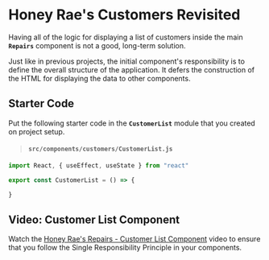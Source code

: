 # Honey Rae's Customers Revisited

Having all of the logic for displaying a list of customers inside the main **`Repairs`** component is not a good, long-term solution.

Just like in previous projects, the initial component's responsibility is to define the overall structure of the application. It defers the construction of the HTML for displaying the data to other components.

## Starter Code

Put the following starter code in the **`CustomerList`** module that you created on project setup.

> #### `src/components/customers/CustomerList.js`

```js
import React, { useEffect, useState } from "react"

export const CustomerList = () => {

}
```

## Video: Customer List Component

Watch the [Honey Rae's Repairs - Customer List Component](https://vimeo.com/568224637) video to ensure that you follow the Single Responsibility Principle in your components.
